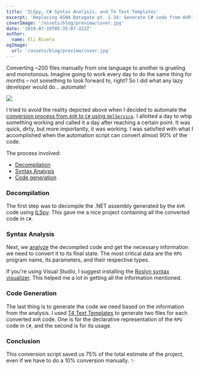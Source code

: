 ```yaml
---
title: 'ILSpy, C# Syntax Analysis, and T4 Text Templates'
excerpt: 'Replacing ASNA Datagate pt. 1.34: Generate C# code from AVR'
coverImage: '/assets/blog/preview/cover.jpg'
date: '2019-07-19T05:35:07.322Z'
author:
  name: Eli Rivera
ogImage:
  url: '/assets/blog/preview/cover.jpg'
---
```


Converting ~200 files manually from one language to another is grueling and monotonous. Imagine going to work every day to do the same thing for months – not something to look forward to, right? So I did what any lazy developer would do... automate!

![](https://imgs.xkcd.com/comics/automation.png)

I tried to avoid the reality depicted above when I decided to automate the [conversion process from `AVR` to `C#` using `XmlService`](/posts/xmlservice). I allotted a day to whip something working and called it a day after reaching a certain point. It was quick, dirty, but more importantly, it was working. I was satisfied with what I accomplished when the automation script can convert almost 90% of the code.

The process involved:
* [Decompilation](#decompilation)
* [Syntax Analysis](#syntax-analysis)
* [Code generation](#code-generation)


### Decompilation
The first step was to decompile the .NET assembly generated by the `AVR` code using [ILSpy](https://github.com/icsharpcode/ILSpy). This gave me a nice project containing all the converted code in `C#`. 

### Syntax Analysis
Next, we [analyze](https://docs.microsoft.com/en-us/dotnet/csharp/roslyn-sdk/get-started/syntax-analysis) the decompiled code and get the necessary information we need to convert it to its final state. The most critical data are the `RPG` program name, its parameters, and their respective types.

If you're using Visual Studio, I suggest installing the [Roslyn syntax visualizer](https://docs.microsoft.com/en-us/dotnet/csharp/roslyn-sdk/syntax-visualizer?tabs=csharp). This helped me a lot in getting all the information mentioned.

### Code Generation
The last thing is to generate the code we need based on the information from the analysis. I used [T4 Text Templates](https://docs.microsoft.com/en-us/visualstudio/modeling/code-generation-and-t4-text-templates?view=vs-2019) to generate two files for each converted `AVR` code. One is for the declarative representation of the `RPG` code in `C#`, and the second is for its usage. 

### Conclusion
This conversion script saved us 75% of the total estimate of the project, even if we have to do a 10% conversion manually. ✨

